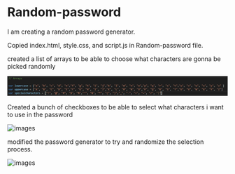 # Random-password



I am creating a random password generator.

Copied index.html, style.css, and script.js in Random-password file. 

created a list of arrays to be able to choose what characters are gonna be picked randomly

![images](\images\arrays.png)

Created a bunch of checkboxes to be able to select what characters i want to use in the password

![images](\images\.png)


modified the password generator to try and randomize the selection process.

![images](\images\.png)

